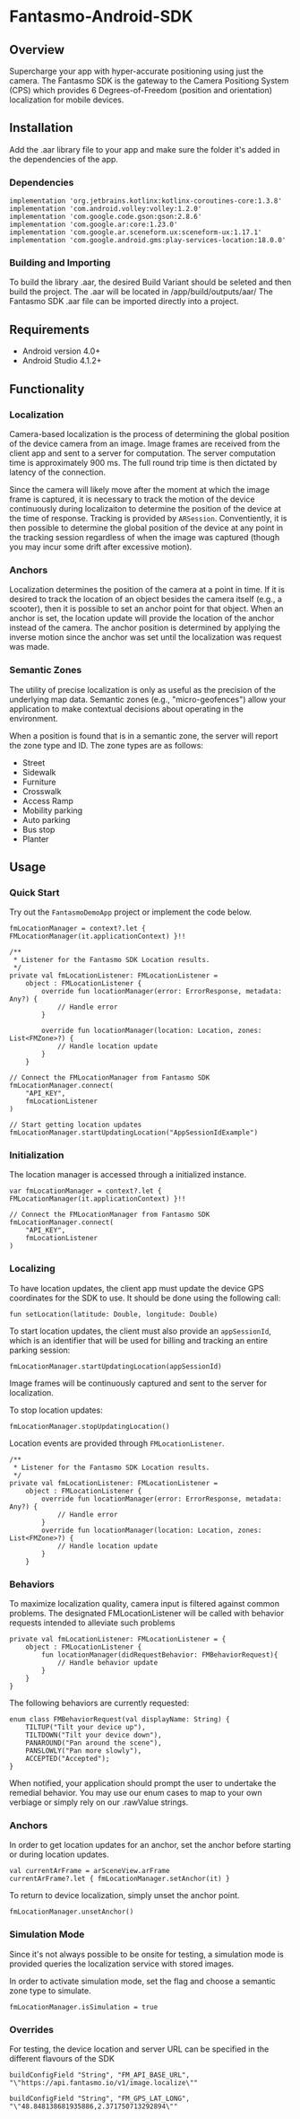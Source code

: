# Fantasmo-Android-SDK

## Overview

Supercharge your app with hyper-accurate positioning using just the camera. The Fantasmo SDK is the gateway to the Camera Positiong System (CPS) which provides 6 Degrees-of-Freedom (position and orientation) localization for mobile devices.

## Installation

Add the .aar library file to your app and make sure the folder it's added in the dependencies of the app.
  
### Dependencies

    implementation 'org.jetbrains.kotlinx:kotlinx-coroutines-core:1.3.8'
    implementation 'com.android.volley:volley:1.2.0'
    implementation 'com.google.code.gson:gson:2.8.6'
    implementation 'com.google.ar:core:1.23.0'
    implementation 'com.google.ar.sceneform.ux:sceneform-ux:1.17.1'
    implementation 'com.google.android.gms:play-services-location:18.0.0'

### Building and Importing

To build the library .aar, the desired Build Variant should be seleted and then build the project. The .aar will be located in /app/build/outputs/aar/
The Fantasmo SDK .aar file can be imported directly into a project.

## Requirements

- Android version 4.0+
- Android Studio 4.1.2+

## Functionality

### Localization

Camera-based localization is the process of determining the global position of the device camera from an image. Image frames are received from the client app and sent to a server for computation. The server computation time is approximately 900 ms. The full round trip time is then dictated by latency of the connection.

Since the camera will likely move after the moment at which the image frame is captured, it is necessary to track the motion of the device continuously during localizaiton to determine the position of the device at the time of response. Tracking is provided by `ARSession`. Conventiently, it is then possible to determine the global position of the device at any point in the tracking session regardless of when the image was captured (though you may incur some drift after excessive motion).

### Anchors

Localization determines the position of the camera at a point in time. If it is desired to track the location of an object besides the camera itself (e.g., a scooter), then it is possible to set an anchor point for that object. When an anchor is set, the location update will provide the location of the anchor instead of the camera. The anchor position is determined by applying the inverse motion since the anchor was set until the localization was request was made. 

### Semantic Zones

The utility of precise localization is only as useful as the precision of the underlying map data. Semantic zones (e.g., "micro-geofences") allow your application to make contextual decisions about operating in the environment. 

When a position is found that is in a semantic zone, the server will report the zone type and ID. The zone types are as follows:

+ Street
+ Sidewalk
+ Furniture
+ Crosswalk
+ Access Ramp
+ Mobility parking
+ Auto parking
+ Bus stop
+ Planter


## Usage

### Quick Start 

Try out the `FantasmoDemoApp` project or implement the code below. 

    fmLocationManager = context?.let { FMLocationManager(it.applicationContext) }!!
    
    /**
     * Listener for the Fantasmo SDK Location results.
     */
    private val fmLocationListener: FMLocationListener =
        object : FMLocationListener {
            override fun locationManager(error: ErrorResponse, metadata: Any?) {
                // Handle error
            }

            override fun locationManager(location: Location, zones: List<FMZone>?) {
                // Handle location update
            }
        }
    
    // Connect the FMLocationManager from Fantasmo SDK
    fmLocationManager.connect(
        "API_KEY",
        fmLocationListener
    )

    // Start getting location updates
    fmLocationManager.startUpdatingLocation("AppSessionIdExample")
    
### Initialization

The location manager is accessed through a initialized instance.  

    var fmLocationManager = context?.let { FMLocationManager(it.applicationContext) }!!
    
    // Connect the FMLocationManager from Fantasmo SDK
    fmLocationManager.connect(
        "API_KEY",
        fmLocationListener
    )
    
### Localizing 

To have location updates, the client app must update the device GPS coordinates for the SDK to use. It should be done using the following call:

    fun setLocation(latitude: Double, longitude: Double)
    
To start location updates, the client must also provide an `appSessionId`, which is an identifier that will be used for billing and tracking an entire parking session:

    fmLocationManager.startUpdatingLocation(appSessionId) 

Image frames will be continuously captured and sent to the server for localization.

To stop location updates:

    fmLocationManager.stopUpdatingLocation()

Location events are provided through `FMLocationListener`.

    /**
     * Listener for the Fantasmo SDK Location results.
     */
    private val fmLocationListener: FMLocationListener =
        object : FMLocationListener {
            override fun locationManager(error: ErrorResponse, metadata: Any?) {
                // Handle error
            }
            override fun locationManager(location: Location, zones: List<FMZone>?) {
                // Handle location update
            }
        }

### Behaviors

To maximize localization quality, camera input is filtered against common problems. The designated FMLocationListener will be called with behavior requests intended to alleviate such problems

    private val fmLocationListener: FMLocationListener = {
        object : FMLocationListener {
            fun locationManager(didRequestBehavior: FMBehaviorRequest){
                // Handle behavior update
            }
        }
    }


The following behaviors are currently requested:

    enum class FMBehaviorRequest(val displayName: String) {
        TILTUP("Tilt your device up"),
        TILTDOWN("Tilt your device down"),
        PANAROUND("Pan around the scene"),
        PANSLOWLY("Pan more slowly"),
        ACCEPTED("Accepted");
    }

When notified, your application should prompt the user to undertake the remedial behavior. You may use our enum cases to map to your own verbiage or simply rely on our .rawValue strings.

### Anchors

In order to get location updates for an anchor, set the anchor before
starting or during location updates. 

    val currentArFrame = arSceneView.arFrame
    currentArFrame?.let { fmLocationManager.setAnchor(it) }

To return to device localization, simply unset the anchor point. 

    fmLocationManager.unsetAnchor()

### Simulation Mode

Since it's not always possible to be onsite for testing, a simulation mode is provided
queries the localization service with stored images. 

In order to activate simulation mode, set the flag and choose a semantic zone type to simulate. 

    fmLocationManager.isSimulation = true
    
### Overrides

For testing, the device location and server URL can be specified in the different flavours of the SDK

    buildConfigField "String", "FM_API_BASE_URL", "\"https://api.fantasmo.io/v1/image.localize\""
    
    buildConfigField "String", "FM_GPS_LAT_LONG", "\"48.848138681935886,2.371750713292894\""
